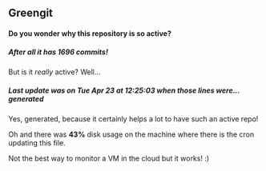 ## Greengit

#### Do you wonder why this repository is so active?

##### After all it has 1696 commits!

But is it *really* active? Well...

##### Last update was on Tue Apr 23 at 12:25:03 when those lines were... generated

Yes, generated, because it certainly helps a lot to have such an active repo!

Oh and there was **43%** disk usage on the machine
where there is the cron updating this file.

Not the best way to monitor a VM in the cloud but it works! :)

